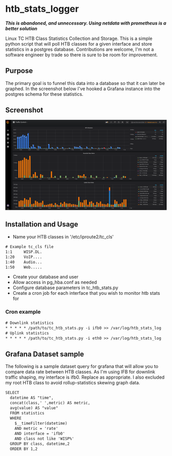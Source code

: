 # htb_stats_logger

***This is abandoned, and unnecessary. Using netdata with prometheus is a better solution***

Linux TC HTB Class Statistics Collection and Storage. This is a simple python script that will poll HTB classes for a given interface and store statistics in a postgres database.
Contributions are welcome, I'm not a software engineer by trade so there is sure to be room for improvement.

## Purpose

The primary goal is to funnel this data into a database so that it can later be graphed.
In the screenshot below I've hooked a Grafana instance into the postgres schema for these statistics.

## Screenshot

![GrafanaExample](/docs/htb_stats_grafana.png)

## Installation and Usage

* Name your HTB classes in '/etc/iproute2/tc\_cls'
```
# Example tc_cls file
1:1     WISP.DL.
1:20    VoIP....
1:40    Audio...
1:50    Web.....
```
* Create your database and user
* Allow access in pg\_hba.conf as needed
* Configure database parameters in tc\_htb\_stats.py
* Create a cron job for each interface that you wish to monitor htb stats for

### Cron example
```
# Downlink statistics
* * * * * /path/to/tc_htb_stats.py -i ifb0 >> /var/log/htb_stats_log
# Uplink statistics
* * * * * /path/to/tc_htb_stats.py -i eth0 >> /var/log/htb_stats_log
```

## Grafana Dataset sample

The following is a sample dataset query for grafana that will allow you to compare data rate between HTB classes.
As I'm using IFB for downlink traffic shaping, my interface is ifb0. Replace as appropriate.
I also excluded my root HTB class to avoid rollup-statistics skewing graph data.

```
SELECT
  datetime AS "time",
  concat(class,' ',metric) AS metric,
  avg(value) AS "value"
  FROM statistics
  WHERE
    $__timeFilter(datetime)
    AND metric = 'rate'
    AND interface = 'ifb0'
    AND class not like 'WISP%'
  GROUP BY class, datetime,2
  ORDER BY 1,2
  ```
